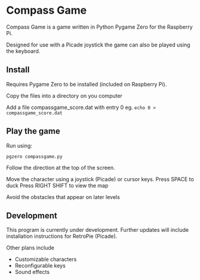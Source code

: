 # Compass Game
Compass Game is a game written in Python Pygame Zero for the Raspberry Pi.

Designed for use with a Picade joystick the game can also be played using the keyboard. 

## Install
Requires Pygame Zero to be installed (included on Raspberry Pi). 

Copy the files into a directory on you computer

Add a file compassgame_score.dat with entry 0
eg. 
`echo 0 > compassgame_score.dat`


## Play the game

Run using:

`pgzero compassgame.py`

Follow the direction at the top of the screen.

Move the character using a joystick (Picade) or cursor keys. 
Press SPACE to duck
Press RIGHT SHIFT to view the map

Avoid the obstacles that appear on later levels



## Development
This program is currently under development. Further updates will include installation instructions for RetroPie (Picade).

Other plans include
* Customizable characters
* Reconfigurable keys
* Sound effects

